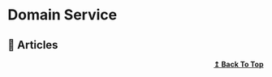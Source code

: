 
# Domain Service

## 📕 Articles

<div align="right">
  <b><a href="#contents">↥ Back To Top</a></b>
</div>
